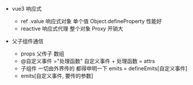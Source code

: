 - vue3 响应式
  - ref .value 响应式对象 单个值 Object.defineProperty 性能好
  - reactive 响应式代理 整个对象 Proxy 开销大

- 父子组件通信
  - props 父传子 数组
  - @自定义事件 ="处理函数" 
    自定义事件 + 处理函数 = attrs
  - 子组件 一切由外界传的 都得申明一下
    emits = defineEmits[自定义事件]
  - emits[自定义事件, 要传的参数]

